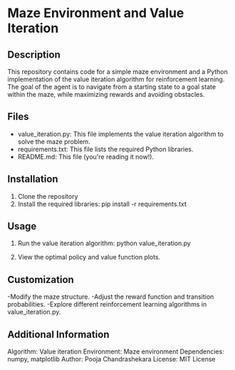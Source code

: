 # Maze Environment and Value Iteration

## Description

This repository contains code for a simple maze environment and a Python implementation of the value iteration algorithm for reinforcement learning. The goal of the agent is to navigate from a starting state to a goal state within the maze, while maximizing rewards and avoiding obstacles.

## Files

- value_iteration.py: This file implements the value iteration algorithm to solve the maze problem.
- requirements.txt: This file lists the required Python libraries.
- README.md: This file (you're reading it now!).

## Installation

1. Clone the repository
2. Install the required libraries:
   pip install -r requirements.txt

## Usage

1. Run the value iteration algorithm:
   python value_iteration.py
   
2. View the optimal policy and value function plots.

## Customization

-Modify the maze structure.
-Adjust the reward function and transition probabilities.
-Explore different reinforcement learning algorithms in value_iteration.py.

## Additional Information

Algorithm: Value iteration
Environment: Maze environment
Dependencies: numpy, matplotlib
Author: Pooja Chandrashekara
License: MIT License


